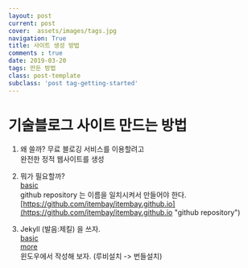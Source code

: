 ```yaml
---
layout: post
current: post
cover:  assets/images/tags.jpg
navigation: True
title: 사이트 생성 방법
comments : true
date: 2019-03-20
tags: 만든 방법
class: post-template
subclass: 'post tag-getting-started'
---
```


# 기술블로그 사이트 만드는 방법



1. 왜 쓸까?
  무료 블로깅 서비스를 이용할려고  
  완전한 정적 웹사이트를 생성


2. 뭐가 필요할까?  
 [basic](https://pages.github.com "basic")  
 github repository 는 이름을 일치시켜서 만들어야 한다.   
 [https://github.com/itembay/itembay.github.io](https://github.com/itembay/itembay.github.io "github repository")
 
 
3. Jekyll (발음:제킬) 을 쓰자.  
 [basic](http://jekyllrb-ko.github.io "basic")  
 [more](https://help.github.com/en/articles/setting-up-your-github-pages-site-locally-with-jekyll "more")  
   윈도우에서 작성해 보자. (루비설치 -> 번들설치)
 